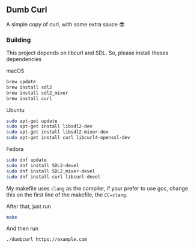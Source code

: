 ## Dumb Curl

A simple copy of curl, with some extra sauce 😎


### Building
This project depends on libcurl and SDL. So, please install theses dependencies

macOS
```bash
brew update
brew install sdl2
brew install sdl2_mixer
brew install curl
```
Ubuntu
```bash
sudo apt-get update
sudo apt-get install libsdl2-dev
sudo apt-get install libsdl2-mixer-dev
sudo apt-get install curl libcurl4-openssl-dev
```
Fedora
```bash
sudo dnf update
sudo dnf install SDL2-devel
sudo dnf install SDL2_mixer-devel
sudo dnf install curl libcurl-devel
```

My makefile uses `clang` as the compiler, if your prefer to use gcc, change this on the first line of the makefile, the `CC=clang`.

After that, just run 
```bash
make
```
And then run 
```
./dumbcurl https://example.com
```
